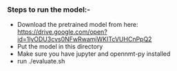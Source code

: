 ### Steps to run the model:-
- Download the pretrained model from here: https://drive.google.com/open?id=1lyODU3cvs0NFwRwamjWKITcVUHCnPpQ2
- Put the model in this directory
- Make sure you have jupyter and opennmt-py installed
- run ./evaluate.sh
